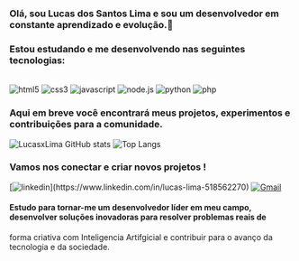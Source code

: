 ### Olá, sou Lucas dos Santos Lima e sou um desenvolvedor em constante aprendizado e evolução.👋

### Estou estudando e me desenvolvendo nas seguintes tecnologias:

<div style="display: inline_block"><br/>
    <img ali="center" alt="html5" src="https://img.shields.io/badge/HTML5-E34F26?style=for-the-badge&logo=html5&logoColor=white" />
    <img ali="center" alt="css3" src="https://img.shields.io/badge/CSS3-1572B6?style=for-the-badge&logo=css3&logoColor=white" />
    <img ali="center" alt="javascript" src="https://img.shields.io/badge/JavaScript-F7DF1E?style=for-the-badge&logo=javascript&logoColor=black" />
    <img ali="center" alt="node.js" src="https://img.shields.io/badge/Node.js-43853D?style=for-the-badge&logo=node.js&logoColor=white" />
    <img ali="center" alt="python" src="https://img.shields.io/badge/Python-14354C?style=for-the-badge&logo=python&logoColor=white" />
    <img ali="center" alt="php" src="https://img.shields.io/badge/PHP-777BB4?style=for-the-badge&logo=php&logoColor=white" />
</div>

### Aqui em breve você encontrará meus projetos, experimentos e contribuições para a comunidade.

![LucasxLima GitHub stats](https://github-readme-stats.vercel.app/api?username=lucasxLima&show_icons=true&theme=dracula)
![Top Langs](https://github-readme-stats.vercel.app/api/top-langs/?username=LucasxLima&exclude_repo=github-readme-stats,anuraghazra.github.io)

### Vamos nos conectar e criar novos projetos !

[![linkedin](https://img.shields.io/badge/LinkedIn-0077B5?style=for-the-badge&logo=linkedin&logoColor=white")](https://www.linkedin.com/in/lucas-lima-518562270)
[![Gmail](https://img.shields.io/badge/Gmail-D14836?style=for-the-badge&logo=gmail&logoColor=white)](mailto:devlucasxlima@gmail.com)

#### Estudo para tornar-me um desenvolvedor líder em meu campo, desenvolver soluções inovadoras para resolver problemas reais de<br/>
forma criativa com Inteligencia Artifgicial e contribuir para o avanço da tecnologia e da sociedade.



